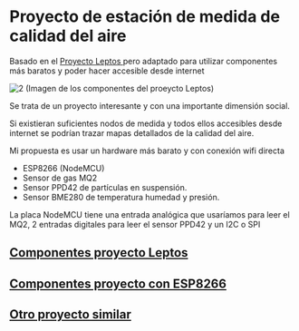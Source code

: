 # Proyecto de estación de medida de calidad del aire

Basado en el  [Proyecto Leptos ](https://imvec.tech/leptos/) pero adaptado para utilizar componentes más baratos y poder hacer accesible desde internet

![2](https://imvec.tech/wp-content/uploads/2016/09/LeptosSteps001-1024x768.jpg)
(Imagen de los componentes del proeycto Leptos)

Se trata de un proyecto interesante y con una importante dimensión social.

Si existieran suficientes nodos de medida y todos ellos accesibles desde internet se podrían trazar mapas detallados de la calidad del aire.

Mi propuesta es usar un hardware más barato y con conexión wifi directa

* ESP8266 (NodeMCU)
* Sensor de gas MQ2
* Sensor PPD42 de partículas en suspensión.
* Sensor BME280 de temperatura humedad y presión.

La placa NodeMCU tiene una entrada analógica que usaríamos para leer el MQ2, 2 entradas digitales para leer el sensor PPD42 y un I2C o SPI

## [Componentes proyecto Leptos](./Componentes_Leptos.md)

## [Componentes proyecto con ESP8266](./Componentes_ESP8266.md)

## [Otro proyecto similar](https://www.instructables.com/id/Air-Pollution-Detector/)
